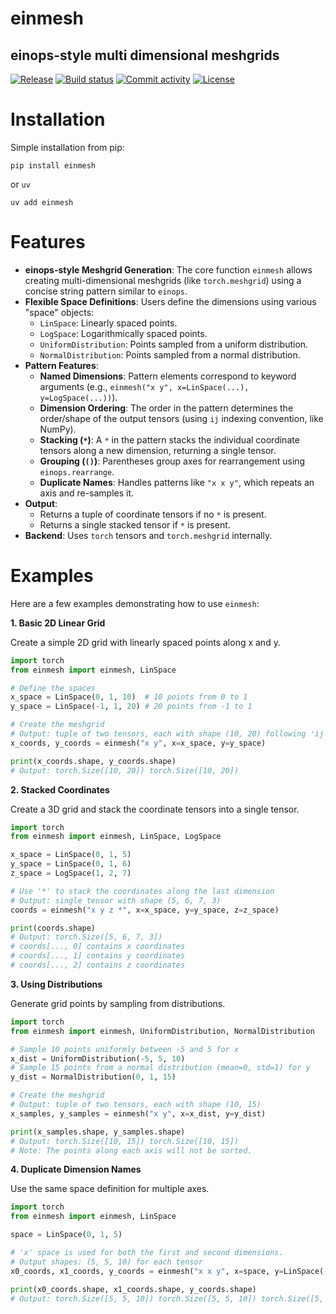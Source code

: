 # einmesh
## einops-style multi dimensional meshgrids

[![Release](https://img.shields.io/github/v/release/niels-skovgaard-jensen/einmesh)](https://img.shields.io/github/v/release/niels-skovgaard-jensen/einmesh)
[![Build status](https://img.shields.io/github/actions/workflow/status/niels-skovgaard-jensen/einmesh/main.yml?branch=main)](https://github.com/niels-skovgaard-jensen/einmesh/actions/workflows/main.yml?query=branch%3Amain)
[![Commit activity](https://img.shields.io/github/commit-activity/m/niels-skovgaard-jensen/einmesh)](https://img.shields.io/github/commit-activity/m/niels-skovgaard-jensen/einmesh)
[![License](https://img.shields.io/github/license/niels-skovgaard-jensen/einmesh)](https://img.shields.io/github/license/niels-skovgaard-jensen/einmesh)


# Installation
Simple installation from pip:
```
pip install einmesh
```
or `uv`
```
uv add einmesh
```
# Features
- **einops-style Meshgrid Generation**: The core function `einmesh` allows creating multi-dimensional meshgrids (like `torch.meshgrid`) using a concise string pattern similar to `einops`.
- **Flexible Space Definitions**: Users define the dimensions using various "space" objects:
    - `LinSpace`: Linearly spaced points.
    - `LogSpace`: Logarithmically spaced points.
    - `UniformDistribution`: Points sampled from a uniform distribution.
    - `NormalDistribution`: Points sampled from a normal distribution.
- **Pattern Features**:
    - **Named Dimensions**: Pattern elements correspond to keyword arguments (e.g., `einmesh("x y", x=LinSpace(...), y=LogSpace(...))`).
    - **Dimension Ordering**: The order in the pattern determines the order/shape of the output tensors (using `ij` indexing convention, like NumPy).
    - **Stacking (`*`)**: A `*` in the pattern stacks the individual coordinate tensors along a new dimension, returning a single tensor.
    - **Grouping (`()`)**: Parentheses group axes for rearrangement using `einops.rearrange`.
    - **Duplicate Names**: Handles patterns like `"x x y"`, which repeats an axis and re-samples it.
- **Output**:
    - Returns a tuple of coordinate tensors if no `*` is present.
    - Returns a single stacked tensor if `*` is present.
- **Backend**: Uses `torch` tensors and `torch.meshgrid` internally.


# Examples

Here are a few examples demonstrating how to use `einmesh`:

**1. Basic 2D Linear Grid**

Create a simple 2D grid with linearly spaced points along x and y.

```python
import torch
from einmesh import einmesh, LinSpace

# Define the spaces
x_space = LinSpace(0, 1, 10)  # 10 points from 0 to 1
y_space = LinSpace(-1, 1, 20) # 20 points from -1 to 1

# Create the meshgrid
# Output: tuple of two tensors, each with shape (10, 20) following 'ij' indexing
x_coords, y_coords = einmesh("x y", x=x_space, y=y_space)

print(x_coords.shape, y_coords.shape)
# Output: torch.Size([10, 20]) torch.Size([10, 20])
```

**2. Stacked Coordinates**

Create a 3D grid and stack the coordinate tensors into a single tensor.

```python
import torch
from einmesh import einmesh, LinSpace, LogSpace

x_space = LinSpace(0, 1, 5)
y_space = LinSpace(0, 1, 6)
z_space = LogSpace(1, 2, 7)

# Use '*' to stack the coordinates along the last dimension
# Output: single tensor with shape (5, 6, 7, 3)
coords = einmesh("x y z *", x=x_space, y=y_space, z=z_space)

print(coords.shape)
# Output: torch.Size([5, 6, 7, 3])
# coords[..., 0] contains x coordinates
# coords[..., 1] contains y coordinates
# coords[..., 2] contains z coordinates
```

**3. Using Distributions**

Generate grid points by sampling from distributions.

```python
import torch
from einmesh import einmesh, UniformDistribution, NormalDistribution

# Sample 10 points uniformly between -5 and 5 for x
x_dist = UniformDistribution(-5, 5, 10)
# Sample 15 points from a normal distribution (mean=0, std=1) for y
y_dist = NormalDistribution(0, 1, 15)

# Create the meshgrid
# Output: tuple of two tensors, each with shape (10, 15)
x_samples, y_samples = einmesh("x y", x=x_dist, y=y_dist)

print(x_samples.shape, y_samples.shape)
# Output: torch.Size([10, 15]) torch.Size([10, 15])
# Note: The points along each axis will not be sorted.
```

**4. Duplicate Dimension Names**

Use the same space definition for multiple axes.

```python
import torch
from einmesh import einmesh, LinSpace

space = LinSpace(0, 1, 5)

# 'x' space is used for both the first and second dimensions.
# Output shapes: (5, 5, 10) for each tensor
x0_coords, x1_coords, y_coords = einmesh("x x y", x=space, y=LinSpace(-1, 1, 10))

print(x0_coords.shape, x1_coords.shape, y_coords.shape)
# Output: torch.Size([5, 5, 10]) torch.Size([5, 5, 10]) torch.Size([5, 5, 10])
```
